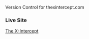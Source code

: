 Version Control for thexintercept.com

### Live Site
[The X-Intercept](http://thexintercept.com "The X-Intercept")
